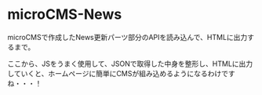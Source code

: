 # microCMS-News
microCMSで作成したNews更新パーツ部分のAPIを読み込んで、HTMLに出力するまで。

ここから、JSをうまく使用して、JSONで取得した中身を整形し、HTMLに出力していくと、ホームページに簡単にCMSが組み込めるようになるわけですね・・・！
